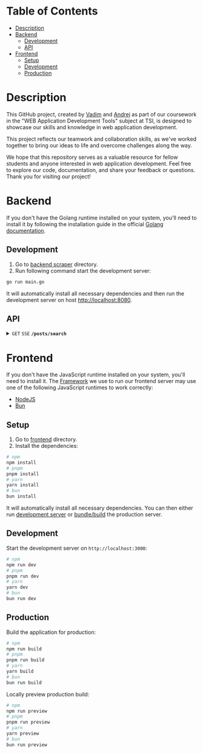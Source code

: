# Table of Contents

- [Description](#description)
- [Backend](#backend)
   - [Development](#development)
   - [API](#api)
- [Frontend](#frontend)
   - [Setup](#setup)
   - [Development](#development-1)
   - [Production](#production)

# Description

This GitHub project, created by [Vadim](https://github.com/SkinonikS) and [Andrej](https://github.com/AndrejsPon00) as part of our coursework in the "WEB Application Development Tools" subject at TSI, is designed to showcase our skills and knowledge in web application development.

This project reflects our teamwork and collaboration skills, as we've worked together to bring our ideas to life and overcome challenges along the way.

We hope that this repository serves as a valuable resource for fellow students and anyone interested in web application development. Feel free to explore our code, documentation, and share your feedback or questions. Thank you for visiting our project!

# Backend

If you don't have the Golang runtime installed on your system, you'll need to install it by following the installation guide in the official [Golang documentation](https://go.dev/doc/install).

## Development
1. Go to [backend scraper](backend/scraper) directory.
2. Run following command start the development server:

```bash
go run main.go
```

It will automatically install all necessary dependencies and then run
the development server on host <http://localhost:8080>.

## API
<details>
<summary>
<code>GET</code>
<code>SSE</code>
<code><b>/posts/search</b></code>
</summary>

#### Parameters

| Name | Type | In | Require |Description |
| :--- | :--- | :--- | :--- | :--- |
| `query` | `string` | query | + | Post name to search |
| `sources` | `string[]` | query | - | Sources to search from |
| `pp_page` | `number` | query | - | pp.lv page number |
| `ss_page` | `number` | query | - | ss.lv page number |
| `facebook_page` | `number` | query | - | facebook.com page number |
| `banknote_page` | `number` | query | - | banknote.lv page number |

#### Events

<table>
<tr>
<td><b>Status</b></td>
<td><b>Description</b></td>
<td><b>Response</b></td>
</tr>
<tr>
<td>posts</td>
<td>
Partially send posts from one page.
</td>
<td>

```typescript
[
  {
    title: string,
    preview_img: string,
    price: string,
    url: string,
  },
  // ... more posts
]
```

</td>
</tr>
<tr>
<td>pagination</td>
<td>
Dispatches once after page was scarped.
</td>
<td>

```typescript
{
  source: string,
  has_next: boolean,
}
```

</td>
</tr>
<tr>
<td>close</td>
<td>
Dispatches when scraping was finished.
</td>
<td>
Connection closed
</td>
</tr>
</table>
</details>

# Frontend

If you don't have the JavaScript runtime installed on your system, you'll need to install it. The [Framework](https://nuxt.com/) we use to run our frontend server may use one of the following JavaScript runtimes to work correctly:
- [NodeJS](https://nodejs.org/en/download)
- [Bun](https://bun.sh/docs/installation)

## Setup

1. Go to [frontend](frontend) directory.
2. Install the dependencies:

```bash
# npm
npm install
# pnpm
pnpm install
# yarn
yarn install
# bun
bun install
```

It will automatically install all necessary dependencies. You can then either run [development server](#development-server) or [bundle/build](#production) the production server.

## Development

Start the development server on `http://localhost:3000`:

```bash
# npm
npm run dev
# pnpm
pnpm run dev
# yarn
yarn dev
# bun
bun run dev
```

## Production

Build the application for production:

```bash
# npm
npm run build
# pnpm
pnpm run build
# yarn
yarn build
# bun
bun run build
```

Locally preview production build:

```bash
# npm
npm run preview
# pnpm
pnpm run preview
# yarn
yarn preview
# bun
bun run preview
```
